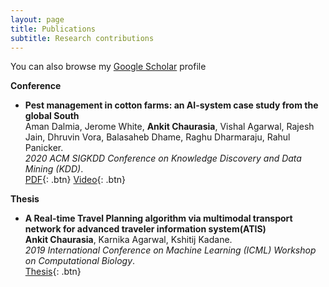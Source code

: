 ```yaml
---
layout: page
title: Publications
subtitle: Research contributions
---
```


You can also browse my [Google Scholar](https://scholar.google.com/citations?user=Oi1BC2AAAAAJ&hl=en) profile 


**Conference**

- **Pest management in cotton farms: an AI-system case study from the global South**  
	Aman Dalmia, Jerome White, **Ankit Chaurasia**, Vishal Agarwal, Rajesh Jain, Dhruvin Vora, Balasaheb Dhame, Raghu Dharmaraju, Rahul Panicker.  
	*2020 ACM SIGKDD Conference on Knowledge Discovery and Data Mining (KDD)*.  
	[PDF](https://dl.acm.org/doi/10.1145/3394486.3403363){: .btn}
	[Video](https://youtu.be/5ugYuq4ZZ04){: .btn}


**Thesis**

- **A Real-time Travel Planning algorithm via multimodal transport network for advanced traveler information system(ATIS)**  
	**Ankit Chaurasia**, Karnika Agarwal, Kshitij Kadane.  
    *2019 International Conference on Machine Learning (ICML) Workshop on Computational Biology*.  
	[Thesis](https://tinyurl.com/v659tvp4){: .btn}
